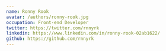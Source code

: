 ```yaml
---
name: Ronny Rook
avatar: /authors/ronny-rook.jpg
occupation: Front-end Developer
twitter: https://twitter.com/rnnyrk
linkedin: https://www.linkedin.com/in/ronny-rook-02ab1622/
github: https://github.com/rnnyrk
---
```

